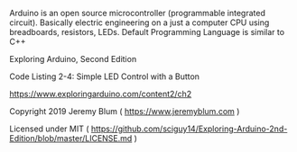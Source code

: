 Arduino is an open source microcontroller (programmable integrated circuit).
Basically electric engineering on a just a computer CPU using breadboards, resistors, LEDs. Default Programming Language is similar to C++

Exploring Arduino, Second Edition

Code Listing 2-4: Simple LED Control with a Button

https://www.exploringarduino.com/content2/ch2

Copyright 2019 Jeremy Blum ( https://www.jeremyblum.com )

Licensed under MIT ( https://github.com/sciguy14/Exploring-Arduino-2nd-Edition/blob/master/LICENSE.md )

